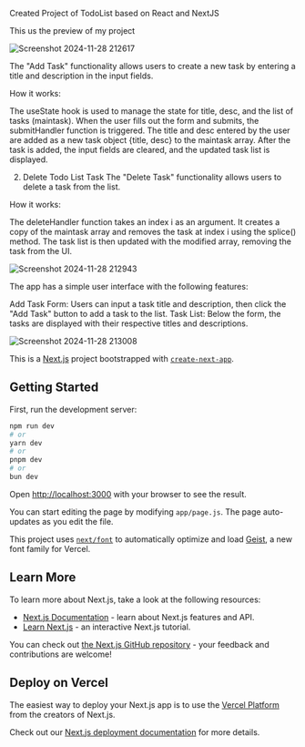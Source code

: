 Created Project of TodoList based on React and NextJS


This us the preview of my project


![Screenshot 2024-11-28 212617](https://github.com/user-attachments/assets/f45b9ee5-a1cf-4753-b7dc-c102fbb4a6ef)



The "Add Task" functionality allows users to create a new task by entering a title and description in the input fields.

How it works:

The useState hook is used to manage the state for title, desc, and the list of tasks (maintask).
When the user fills out the form and submits, the submitHandler function is triggered.
The title and desc entered by the user are added as a new task object {title, desc} to the maintask array.
After the task is added, the input fields are cleared, and the updated task list is displayed.







2. Delete Todo List Task
The "Delete Task" functionality allows users to delete a task from the list.

How it works:

The deleteHandler function takes an index i as an argument.
It creates a copy of the maintask array and removes the task at index i using the splice() method.
The task list is then updated with the modified array, removing the task from the UI.

![Screenshot 2024-11-28 212943](https://github.com/user-attachments/assets/0f92312b-f60b-4584-b14c-5ecdae1074d8)

The app has a simple user interface with the following features:

Add Task Form: Users can input a task title and description, then click the "Add Task" button to add a task to the list.
Task List: Below the form, the tasks are displayed with their respective titles and descriptions.


![Screenshot 2024-11-28 213008](https://github.com/user-attachments/assets/2888e812-91dd-433a-acd4-d6ac9c2d20bf)



This is a [Next.js](https://nextjs.org) project bootstrapped with [`create-next-app`](https://github.com/vercel/next.js/tree/canary/packages/create-next-app).

## Getting Started

First, run the development server:

```bash
npm run dev
# or
yarn dev
# or
pnpm dev
# or
bun dev
```

Open [http://localhost:3000](http://localhost:3000) with your browser to see the result.

You can start editing the page by modifying `app/page.js`. The page auto-updates as you edit the file.

This project uses [`next/font`](https://nextjs.org/docs/app/building-your-application/optimizing/fonts) to automatically optimize and load [Geist](https://vercel.com/font), a new font family for Vercel.

## Learn More

To learn more about Next.js, take a look at the following resources:

- [Next.js Documentation](https://nextjs.org/docs) - learn about Next.js features and API.
- [Learn Next.js](https://nextjs.org/learn) - an interactive Next.js tutorial.

You can check out [the Next.js GitHub repository](https://github.com/vercel/next.js) - your feedback and contributions are welcome!

## Deploy on Vercel

The easiest way to deploy your Next.js app is to use the [Vercel Platform](https://vercel.com/new?utm_medium=default-template&filter=next.js&utm_source=create-next-app&utm_campaign=create-next-app-readme) from the creators of Next.js.

Check out our [Next.js deployment documentation](https://nextjs.org/docs/app/building-your-application/deploying) for more details.
